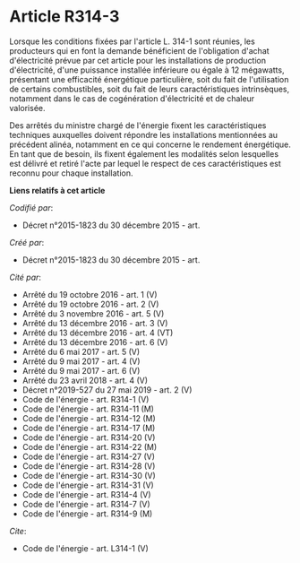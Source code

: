 # Article R314-3

Lorsque les conditions fixées par l'article L. 314-1 sont réunies, les producteurs qui en font la demande bénéficient de
l'obligation d'achat d'électricité prévue par cet article pour les installations de production d'électricité, d'une puissance
installée inférieure ou égale à 12 mégawatts, présentant une efficacité énergétique particulière, soit du fait de
l'utilisation de certains combustibles, soit du fait de leurs caractéristiques intrinsèques, notamment dans le cas de
cogénération d'électricité et de chaleur valorisée. 

Des arrêtés du ministre chargé de l'énergie fixent les caractéristiques techniques auxquelles doivent répondre les
installations mentionnées au précédent alinéa, notamment en ce qui concerne le rendement énergétique. En tant que de besoin,
ils fixent également les modalités selon lesquelles est délivré et retiré l'acte par lequel le respect de ces
caractéristiques est reconnu pour chaque installation.

**Liens relatifs à cet article**

_Codifié par_:

  - Décret n°2015-1823 du 30 décembre 2015 - art.

_Créé par_:

  - Décret n°2015-1823 du 30 décembre 2015 - art.

_Cité par_:

  - Arrêté du 19 octobre 2016 - art. 1 (V)
  - Arrêté du 19 octobre 2016 - art. 2 (V)
  - Arrêté du 3 novembre 2016 - art. 5 (V)
  - Arrêté du 13 décembre 2016 - art. 3 (V)
  - Arrêté du 13 décembre 2016 - art. 4 (VT)
  - Arrêté du 13 décembre 2016 - art. 6 (V)
  - Arrêté du 6 mai 2017 - art. 5 (V)
  - Arrêté du 9 mai 2017 - art. 4 (V)
  - Arrêté du 9 mai 2017 - art. 6 (V)
  - Arrêté du 23 avril 2018 - art. 4 (V)
  - Décret n°2019-527 du 27 mai 2019 - art. 2 (V)
  - Code de l'énergie - art. R314-1 (V)
  - Code de l'énergie - art. R314-11 (M)
  - Code de l'énergie - art. R314-12 (M)
  - Code de l'énergie - art. R314-17 (M)
  - Code de l'énergie - art. R314-20 (V)
  - Code de l'énergie - art. R314-22 (M)
  - Code de l'énergie - art. R314-27 (V)
  - Code de l'énergie - art. R314-28 (V)
  - Code de l'énergie - art. R314-30 (V)
  - Code de l'énergie - art. R314-31 (V)
  - Code de l'énergie - art. R314-4 (V)
  - Code de l'énergie - art. R314-7 (V)
  - Code de l'énergie - art. R314-9 (M)

_Cite_:

  - Code de l'énergie - art. L314-1 (V)
